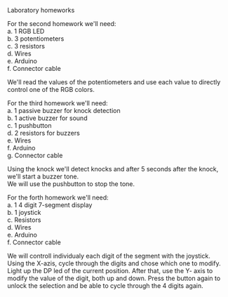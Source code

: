 Laboratory homeworks


For the second homework we'll need:  
a. 1 RGB LED  
b. 3 potentiometers  
c. 3 resistors  
d. Wires  
e. Arduino  
f. Connector cable  
  
We'll read the values of the potentiometers and use each value to directly control one of the RGB colors.  
  
  
  
For the third homework we'll need:  
a. 1 passive buzzer for knock detection  
b. 1 active buzzer for sound  
c. 1 pushbutton  
d. 2 resistors for buzzers  
e. Wires  
f. Arduino  
g. Connector cable  
  
Using the knock we'll detect knocks and after 5 seconds after the knock, we'll start a buzzer tone.  
We will use the pushbutton to stop the tone.  
  
  
  
For the forth homework we'll need:  
a. 1 4 digit 7-segment display  
b. 1 joystick  
c. Resistors  
d. Wires  
e. Arduino  
f. Connector cable  
  
We will controll individualy each digit of the segment with the joystick. Using the X-azis, cycle through the digits and chose which one to modify. Light up the DP led of the current position. After that, use the Y- axis to modify the value of the digit, both up and down. Press the button again to unlock the selection and be able to cycle through the 4 digits again.
  
